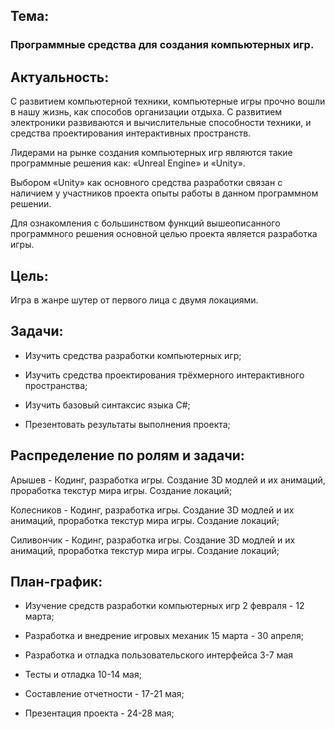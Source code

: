 ## Тема: 

### Программные средства для создания компьютерных игр. 

## Актуальность: 
С развитием компьютерной техники, компьютерные игры прочно вошли в нашу жизнь, как способов организации отдыха. С развитием электроники развиваются и вычислительные способности техники, и средства проектирования интерактивных пространств.  

Лидерами на рынке создания компьютерных игр являются такие программные решения как: «Unreal Engine» и «Unity». 

Выбором «Unity» как основного средства разработки связан с наличием у участников проекта опыты работы в данном программном решении. 

Для ознакомления с большинством функций вышеописанного программного решения основной целью проекта является разработка игры. 

## Цель:  

Игра в жанре шутер от первого лица с двумя локациями. 

## Задачи: 

* Изучить средства разработки компьютерных игр; 

* Изучить средства проектирования трёхмерного интерактивного пространства; 

* Изучить базовый синтаксис языка C#; 

* Презентовать результаты выполнения проекта; 

## Распределение по ролям и задачи: 

Арышев - Кодинг, разработка игры. Создание 3D модлей и их анимаций, проработка текстур мира игры. Создание локаций; 

Колесников - Кодинг, разработка игры. Создание 3D модлей и их анимаций, проработка текстур мира игры. Создание локаций; 

Силивончик - Кодинг, разработка игры. Создание 3D модлей и их анимаций, проработка текстур мира игры. Создание локаций; 

## План-график: 

* Изучение средств разработки компьютерных игр 2 февраля - 12 марта; 

* Разработка и внедрение игровых механик 15 марта - 30 апреля; 

* Разработка и отладка пользовательского интерфейса 3-7 мая 

* Тесты и отладка 10-14 мая; 

* Составление отчетности - 17-21 мая; 

* Презентация проекта - 24-28 мая; 
